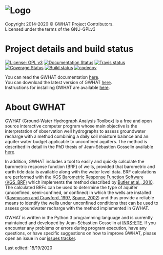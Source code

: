 ![Logo](https://github.com/jnsebgosselin/WHAT/blob/master/Images/WHAT_banner_lowres(150).png)
====
Copyright 2014-2020 © GWHAT Project Contributors.<br>
Licensed under the terms of the GNU-GPLv3

# Project details and build status

[![License: GPL v3](https://img.shields.io/badge/License-GPL%20v3-blue.svg)](./LICENSE)
[![Documentation Status](https://readthedocs.org/projects/gwhat/badge/?version=latest)](http://gwhat.readthedocs.io)
[![Travis status](https://travis-ci.org/jnsebgosselin/gwhat.svg?branch=master)](https://travis-ci.org/jnsebgosselin/gwhat)
[![Coverage Status](https://coveralls.io/repos/github/jnsebgosselin/gwhat/badge.svg?branch=master&service=github#3)](https://coveralls.io/github/jnsebgosselin/gwhat?branch=master)
[![Build status](https://ci.appveyor.com/api/projects/status/7f2sr3ccd807ydjc/branch/master?svg=true)](https://ci.appveyor.com/project/jnsebgosselin/gwhat/branch/master)
[![codecov](https://codecov.io/gh/jnsebgosselin/gwhat/branch/master/graph/badge.svg)](https://codecov.io/gh/jnsebgosselin/gwhat)

You can read the GWHAT documentation [here](https://gwhat.readthedocs.io).<br>
You can download the latest version of GWHAT [here](https://github.com/jnsebgosselin/gwhat/releases/latest).<br>
Instructions for installing GWHAT are available [here](https://gwhat.readthedocs.io/en/latest/getting_started.html).<br>

# About GWHAT

GWHAT (Ground-Water Hydrograph Analysis Toolbox) is a free and open source
interactive computer program whose main objective is the interpretation of
observation well hydrographs to assess groundwater recharge with
a method combining a daily soil moisture balance and an aquifer
water budget applicable to unconfined aquifers.
The method is described in detail in the PhD thesis of Jean-Sébastien Gosselin
available [here](http://espace.inrs.ca/id/eprint/5122/).

In addition, GWHAT includes a tool to easily and quickly calculate the
barometric response function (BRF) of wells, provided that barometric and
earth tide data is available along with the water level data.
BRF calculations are performed with the
[KGS Barometric Response Function Software (KGS_BRF)](http://www.kgs.ku.edu/HighPlains/OHP/index_program/brf.html)
which implements the method described by
[Butler et al., 2010](https://ngwa.onlinelibrary.wiley.com/doi/10.1111/j.1745-6584.2010.00768.x).
The calculated BRFs can be used to determine the type of aquifer
(unconfined, semi-confined, or confined) in which the wells are installed
([Rasmussen and Crawford, 1997](https://ngwa.onlinelibrary.wiley.com/doi/10.1111/j.1745-6584.1997.tb00111.x),
[Spane, 2002](https://agupubs.onlinelibrary.wiley.com/doi/full/10.1029/2001wr000701))
and thus provide a reliable means to identify the wells under unconfined
conditions that can be used to assess groundwater recharge with the method
implemented in GWHAT.

GWHAT is written in the Python 3 programming language and is currently
maintained and developed by Jean-Sébastien Gosselin
at [INRS-ETE](http://ete.inrs.ca/). If you encounter any problems or errors
during program execution, have any questions, or have specific suggestions
on how to improve GWHAT, please open an issue
in our  [issues tracker](https://github.com/jnsebgosselin/gwhat/issues).

Last edited: 18/19/2020

